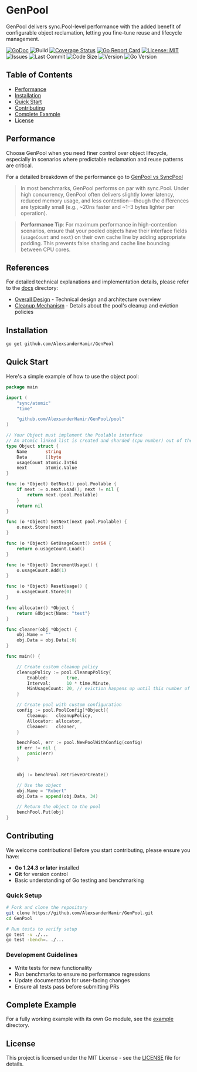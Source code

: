 # GenPool

GenPool delivers sync.Pool-level performance with the added benefit of configurable object reclamation, letting you fine-tune reuse and lifecycle management.

[![GoDoc](https://godoc.org/github.com/AlexsanderHamir/GenPool?status.svg)](https://godoc.org/github.com/AlexsanderHamir/GenPool)
![Build](https://github.com/AlexsanderHamir/GenPool/actions/workflows/test.yml/badge.svg)
[![Coverage Status](https://coveralls.io/repos/github/AlexsanderHamir/GenPool/badge.svg?branch=main)](https://coveralls.io/github/AlexsanderHamir/GenPool?branch=main)
[![Go Report Card](https://goreportcard.com/badge/github.com/AlexsanderHamir/GenPool)](https://goreportcard.com/report/github.com/AlexsanderHamir/GenPool)
[![License: MIT](https://img.shields.io/badge/License-MIT-yellow.svg)](https://opensource.org/licenses/MIT)
![Issues](https://img.shields.io/github/issues/AlexsanderHamir/GenPool)
![Last Commit](https://img.shields.io/github/last-commit/AlexsanderHamir/GenPool)
![Code Size](https://img.shields.io/github/languages/code-size/AlexsanderHamir/GenPool)
![Version](https://img.shields.io/github/v/tag/AlexsanderHamir/GenPool?sort=semver)
![Go Version](https://img.shields.io/badge/Go-1.24.3%2B-blue)

## Table of Contents

- [Performance](#performance)
- [Installation](#installation)
- [Quick Start](#quick-start)
- [Contributing](#contributing)
- [Complete Example](#complete-example)
- [License](#license)

## Performance

Choose GenPool when you need finer control over object lifecycle, especially in scenarios where predictable reclamation and reuse patterns are critical.

For a detailed breakdown of the performance go to [GenPool vs SyncPool](./benchmark_results_transparency)

> In most benchmarks, GenPool performs on par with sync.Pool. Under high concurrency, GenPool often delivers slightly lower latency, reduced memory usage, and less contention—though the differences are typically small (e.g., ~20ns faster and ~1–3 bytes lighter per operation).

> **Performance Tip**: For maximum performance in high-contention scenarios, ensure that your pooled objects have their interface fields (`usageCount` and `next`) on their own cache line by adding appropriate padding. This prevents false sharing and cache line bouncing between CPU cores.

## References

For detailed technical explanations and implementation details, please refer to the [docs](./docs) directory:

- [Overall Design](./docs/overall_design.md) - Technical design and architecture overview
- [Cleanup Mechanism](./docs/cleanup.md) - Details about the pool's cleanup and eviction policies

## Installation

```bash
go get github.com/AlexsanderHamir/GenPool
```

## Quick Start

Here's a simple example of how to use the object pool:

```go
package main

import (
	"sync/atomic"
	"time"

	"github.com/AlexsanderHamir/GenPool/pool"
)

// Your Object must implement the Poolable interface
// An atomic linked list is created and sharded (cpu number) out of the objects you want to pool.
type Object struct {
	Name       string
	Data       []byte
	usageCount atomic.Int64
	next       atomic.Value
}

func (o *Object) GetNext() pool.Poolable {
	if next := o.next.Load(); next != nil {
		return next.(pool.Poolable)
	}
	return nil
}

func (o *Object) SetNext(next pool.Poolable) {
	o.next.Store(next)
}

func (o *Object) GetUsageCount() int64 {
	return o.usageCount.Load()
}

func (o *Object) IncrementUsage() {
	o.usageCount.Add(1)
}

func (o *Object) ResetUsage() {
	o.usageCount.Store(0)
}

func allocator() *Object {
	return &Object{Name: "test"}
}

func cleaner(obj *Object) {
	obj.Name = ""
	obj.Data = obj.Data[:0]
}

func main() {

	// Create custom cleanup policy
	cleanupPolicy := pool.CleanupPolicy{
		Enabled:       true,
		Interval:      10 * time.Minute,
		MinUsageCount: 20, // eviction happens up until this number of usage per object
	}

	// Create pool with custom configuration
	config := pool.PoolConfig[*Object]{
		Cleanup:   cleanupPolicy,
		Allocator: allocator,
		Cleaner:   cleaner,
	}

	benchPool, err := pool.NewPoolWithConfig(config)
	if err != nil {
		panic(err)
	}


	obj := benchPool.RetrieveOrCreate()

	// Use the object
	obj.Name = "Robert"
	obj.Data = append(obj.Data, 34)

	// Return the object to the pool
	benchPool.Put(obj)
}
```

## Contributing

We welcome contributions! Before you start contributing, please ensure you have:

- **Go 1.24.3 or later** installed
- **Git** for version control
- Basic understanding of Go testing and benchmarking

### Quick Setup

```bash
# Fork and clone the repository
git clone https://github.com/AlexsanderHamir/GenPool.git
cd GenPool

# Run tests to verify setup
go test -v ./...
go test -bench=. ./...
```

### Development Guidelines

- Write tests for new functionality
- Run benchmarks to ensure no performance regressions
- Update documentation for user-facing changes
- Ensure all tests pass before submitting PRs

## Complete Example

For a fully working example with its own Go module, see the [example](./example) directory.

## License

This project is licensed under the MIT License - see the [LICENSE](LICENSE) file for details.
